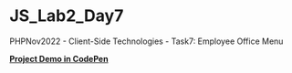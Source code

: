 # JS_Lab2_Day7
PHPNov2022 - Client-Side Technologies - Task7: Employee Office Menu

<a href="https://codepen.io/YaraHigagy/pen/gOdeEJQ" target="_blank"><strong>Project Demo in CodePen</strong></a>
